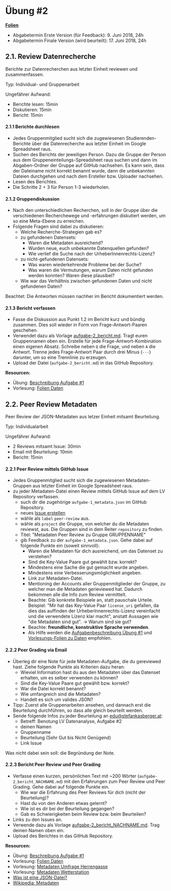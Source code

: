 # Übung #2

**[Folien](slides_aufgabe-2.pdf)**

* Abgabetermin Erste Version (für Feedback): 9. Juni 2018, 24h
* Abgabetermin Finale Version (wird beurteilt): 17. Juni 2018, 24h

## 2.1. Review Datenrecherche

Berichte zur Datenrecherchen aus letzter Einheit reviewen und zusammenfassen.


Typ: Individual- und Gruppenarbeit


Ungefährer Aufwand: 

* Berichte lesen: 15min
* Diskutieren: 15min
* Bericht: 15min

#### 2.1.1 Berichte durchlesen

* Jedes Gruppenmitglied sucht sich die zugewiesenen Studierenden-Berichte über die Datenrecherche aus letzter Einheit im Google Spreadsheet raus.
* Suchen des Berichts der jeweiligen Person. Dazu die Gruppe der Person aus dem Gruppeneinteilungs-Spreadsheet raus suchen und dann im Abgaben-Ordner der Gruppe auf GitHub nachsehen. Es kann sein, dass der Dateiname nicht korrekt benannt wurde, dann die unbekannten Dateien durchgehen und nach dem Ersteller bzw. Uploader nachsehen.
* Lesen des Berichtes. 
* Die Schritte 2 + 3 für Person 1-3 wiederholen.

#### 2.1.2 Gruppendiskussion

* Nach den unterschiedlichen Recherchen, soll in der Gruppe über die verschiedenen Recherchewege und -erfahrungen diskutiert werden, um so eine Meta-Ebene zu erreichen.
* Folgende Fragen sind dabei zu diskutieren:
    * Welche Recherche-Strategien gab es?
    * zu gefundenen Datensets:
        * Waren die Metadaten ausreichend?
        * Wurden neue, euch unbekannte Datenquellen gefunden?
        * Wie verlief die Suche nach der UrheberInnenrechts-Lizenz?
    * zu nicht-gefundenen Datensets:
        * Was waren wiederkehrende Probleme bei der Suche?
        * Was waren die Vermutungen, warum Daten nicht gefunden werden konnten? Waren diese plausibel?
    * Wie war das Verhältnis zwischen gefundenen Daten und nicht gefundenen Daten?

Beachtet: Die Antworten müssen nachher im Bericht dokumentiert werden.

#### 2.1.3 Bericht verfassen

* Fasse die Diskussion aus Punkt 1.2 im Bericht kurz und bündig zusammen. Dies soll wieder in Form von Frage-Antwort-Paaren geschehen.
* Verwendet dazu als Vorlage [aufgabe-2_bericht.md](templates/aufgabe-2_bericht.md). Tragt euren Gruppennamen oben ein. Erstelle für jede Frage-Antwort-Kombination einen eigenen Absatz. Schreibe neben `Q` die Frage, und neben `A` die Antwort. Trenne jedes Frage-Antwort Paar durch drei Minus (`---`) darunter, um so eine Trennlinie zu erzeugen. 
* Upload der Datei (`aufgabe-2_bericht.md`) in das GitHub Repository.

**Resourcen:**

* Übung: [Beschreibung Aufgabe #1](UE_1-daten.md)
* Vorlesung: [Folien Daten](../vorlesung/slides_2-daten.pdf)

## 2.2. Peer Review Metadaten

Peer Review der JSON-Metadaten aus letzer Einheit mitsamt Beurteilung.


Typ: Individualarbeit


Ungefährer Aufwand: 

* 2 Reviews mitsamt Issue: 30min
* Email mit Beurteilung: 10min
* Bericht: 15min


#### 2.2.1 Peer Review mittels GitHub Issue

* Jedes Gruppenmitglied sucht sich die zugewiesenen Metadaten-Gruppen aus letzter Einheit im Google Spreadsheet raus.
* zu jeder Metadaten-Datei einen Review mittels GitHub Issue auf  dem LV Repository verfassen.
    * such dir die zugehörige `aufgabe-1_metadata.json` im GitHub Repository.
    * neues [Issue erstellen](https://github.com/skasberger/datenanalyse-ss18/issues/new)
    * wähle als `label` `peer-review` aus.
    * wähle als `project` die Gruppe, von welcher du die Metadaten reviewst, aus. Die Gruppen sind in dem Reiter `repository` zu finden.
    * Titel: "Metadaten Peer Review zu Gruppe GRUPPENNAME"
    * gib Feedback zu der `aufgabe-1_metadata.json`. Gehe dabei auf folgende Punkte ein (soweit sinnvoll):
        * Waren die Metadaten für dich ausreichend, um das Datenset zu verstehen? 
    	* Sind die Key-Value Paare gut gewählt bzw. korrekt?
        * Mindestens eine Sache die gut gemacht wurde angeben.
        * Mindestens eine Verbesserungsmöglichkeit angeben.
        * Link zur Metadaten-Datei.
        * Mentioning der Accounts aller Gruppenmitglieder der Gruppe, zu welcher man die Metadaten gerieviewed hat. Dadurch bekommen alle die Info zum Review vermittelt.
    	* Beachte: Gib konkrete Beispiele an, statt pauschale Urteile. Beispiel: "Mir hat das Key-Value Paar `license_uri` gefallen, da dies das auffinden der UrheberInnenrechts-Lizenz vereinfacht und die verwendete Lizenz klar macht", anstatt Aussagen wie "die Metadaten sind gut". -> Warum sind sie gut?
    	* Beachte: **freundliche, konstruktive Sprache verwenden**.
    	* Als Hilfe werden die [Aufgabenbeschreibung Übung #1](UE_1-daten.md) und [Vorlesungs-Folien zu Daten](../vorlesung/slides_2-daten.pdf) empfohlen.

#### 2.2.2 Peer Grading via Email

* Überleg dir eine Note für jede Metadaten-Aufgabe, die du gereviewed hast. Ziehe folgende Punkte als Kriterien dazu heran:
  * Wieviel Information hast du aus den Metadaten über das Datenset erhalten, um es selber verwenden zu können?
  * Sind die Key-Value Paare gut gewählt bzw. korrekt?
  * War die Datei korrekt benannt?
  * Wie umfangreich sind die Metadaten?
  * Handelt es sich um valides JSON?
* Tipp: Zuerst alle Gruppenarbeiten ansehen, und dannach erst die Beurteilung durchführen, so dass alle gleich beurteilt werden.
* Sende folgende Infos zu jeder Beurteilung an edu@stefankasberger.at:
   * Betreff: Benotung LV Datenanalyse, Aufgabe #2
   * deinen Namen
   * Gruppenname
    * Beurteilung (Sehr Gut bis Nicht Genügend)
   * Link Issue

Was nicht dabei sein soll: die Begründung der Note.

#### 2.2.3 Bericht Peer Review und Peer Grading

* Verfasse einen kurzen, persönlichen Text mit ~200 Wörter (`aufgabe-2_bericht_NACHNAME.md`) mit den Erfahrungen zum Peer Review und Peer Grading. Gehe dabei auf folgende Punkte ein.
    * Wie war die Erfahrung des Peer Reviews für dich (nicht der Beurteilung)?
    * Hast du von den Anderen etwas gelernt? 
    * Wie ist es dir bei der Beurteilung gegangen?
    * Gab es Schwierigkeiten beim Review bzw. beim Beurteilen?
* Links zu den Issues an.
* Verwende dazu als Vorlage [aufgabe-2_bericht_NACHNAME.md](templates/aufgabe-2_bericht_NACHNAME.md). Trag deinen Namen oben ein.
* Upload des Berichtes in das GitHub Repository.

**Resourcen:**

* Übung: [Beschreibung Aufgabe #1](UE_1-daten.md)
* Vorlesung: [Folien Daten](../vorlesung/slides_2-daten.pdf)
* Vorlesung: [Metadaten Umfrage Herrengasse](../data/theorie/metadata_umfrage-herrengasse.json)
* Vorlesung: [Metadaten Wetterstation](../data/theorie/metadata_wetterstation.json)
* [Was ist eine JSON-Datei?](https://de.wikipedia.org/wiki/JavaScript_Object_Notation)
* [Wikipedia: Metadaten](https://de.wikipedia.org/wiki/Metadaten)
